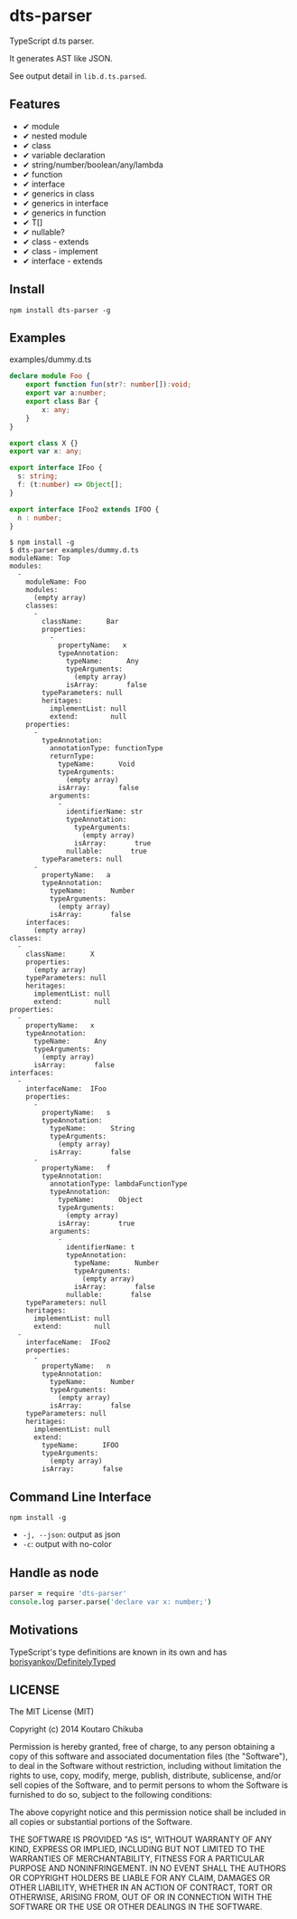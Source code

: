# dts-parser

TypeScript d.ts parser.

It generates AST like JSON.

See output detail in `lib.d.ts.parsed`.

## Features

- ✔ module
- ✔ nested module
- ✔ class
- ✔ variable declaration
- ✔ string/number/boolean/any/lambda
- ✔ function
- ✔ interface
- ✔ generics in class
- ✔ generics in interface
- ✔ generics in function
- ✔ T[]
- ✔ nullable?
- ✔ class - extends
- ✔ class - implement
- ✔ interface - extends

## Install

```
npm install dts-parser -g
```

## Examples


examples/dummy.d.ts

```typescript
declare module Foo {
    export function fun(str?: number[]):void;
    export var a:number;
    export class Bar {
        x: any;
    }
}

export class X {}
export var x: any;

export interface IFoo {
  s: string;
  f: (t:number) => Object[];
}

export interface IFoo2 extends IFOO {
  n : number;
}

```

```
$ npm install -g
$ dts-parser examples/dummy.d.ts
moduleName: Top
modules:
  -
    moduleName: Foo
    modules:
      (empty array)
    classes:
      -
        className:      Bar
        properties:
          -
            propertyName:   x
            typeAnnotation:
              typeName:      Any
              typeArguments:
                (empty array)
              isArray:       false
        typeParameters: null
        heritages:
          implementList: null
          extend:        null
    properties:
      -
        typeAnnotation:
          annotationType: functionType
          returnType:
            typeName:      Void
            typeArguments:
              (empty array)
            isArray:       false
          arguments:
            -
              identifierName: str
              typeAnnotation:
                typeArguments:
                  (empty array)
                isArray:       true
              nullable:       true
        typeParameters: null
      -
        propertyName:   a
        typeAnnotation:
          typeName:      Number
          typeArguments:
            (empty array)
          isArray:       false
    interfaces:
      (empty array)
classes:
  -
    className:      X
    properties:
      (empty array)
    typeParameters: null
    heritages:
      implementList: null
      extend:        null
properties:
  -
    propertyName:   x
    typeAnnotation:
      typeName:      Any
      typeArguments:
        (empty array)
      isArray:       false
interfaces:
  -
    interfaceName:  IFoo
    properties:
      -
        propertyName:   s
        typeAnnotation:
          typeName:      String
          typeArguments:
            (empty array)
          isArray:       false
      -
        propertyName:   f
        typeAnnotation:
          annotationType: lambdaFunctionType
          typeAnnotation:
            typeName:      Object
            typeArguments:
              (empty array)
            isArray:       true
          arguments:
            -
              identifierName: t
              typeAnnotation:
                typeName:      Number
                typeArguments:
                  (empty array)
                isArray:       false
              nullable:       false
    typeParameters: null
    heritages:
      implementList: null
      extend:        null
  -
    interfaceName:  IFoo2
    properties:
      -
        propertyName:   n
        typeAnnotation:
          typeName:      Number
          typeArguments:
            (empty array)
          isArray:       false
    typeParameters: null
    heritages:
      implementList: null
      extend:
        typeName:      IFOO
        typeArguments:
          (empty array)
        isArray:       false
```

## Command Line Interface

```
npm install -g
```

- `-j, --json`: output as json
- `-c`: output with no-color

## Handle as node

```coffee
parser = require 'dts-parser'
console.log parser.parse('declare var x: number;')
```

## Motivations

TypeScript's type definitions are known in its own and has [borisyankov/DefinitelyTyped](https://github.com/borisyankov/DefinitelyTyped "borisyankov/DefinitelyTyped")

## LICENSE

The MIT License (MIT)

Copyright (c) 2014 Koutaro Chikuba

Permission is hereby granted, free of charge, to any person obtaining a copy
of this software and associated documentation files (the "Software"), to deal
in the Software without restriction, including without limitation the rights
to use, copy, modify, merge, publish, distribute, sublicense, and/or sell
copies of the Software, and to permit persons to whom the Software is
furnished to do so, subject to the following conditions:

The above copyright notice and this permission notice shall be included in
all copies or substantial portions of the Software.

THE SOFTWARE IS PROVIDED "AS IS", WITHOUT WARRANTY OF ANY KIND, EXPRESS OR
IMPLIED, INCLUDING BUT NOT LIMITED TO THE WARRANTIES OF MERCHANTABILITY,
FITNESS FOR A PARTICULAR PURPOSE AND NONINFRINGEMENT. IN NO EVENT SHALL THE
AUTHORS OR COPYRIGHT HOLDERS BE LIABLE FOR ANY CLAIM, DAMAGES OR OTHER
LIABILITY, WHETHER IN AN ACTION OF CONTRACT, TORT OR OTHERWISE, ARISING FROM,
OUT OF OR IN CONNECTION WITH THE SOFTWARE OR THE USE OR OTHER DEALINGS IN
THE SOFTWARE.
